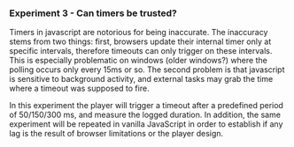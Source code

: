 ### Experiment 3 - Can timers be trusted?
Timers in javascript are notorious for being inaccurate.
The inaccuracy stems from two things: first, browsers update their internal timer only at specific intervals, therefore timeouts can only trigger on these intervals.
This is especially problematic on windows (older windows?) where the polling occurs only every 15ms or so.
The second problem is that javascript is sensitive to background activity, and external tasks may grab the time where a timeout was supposed to fire.

In this experiment the player will trigger a timeout after a predefined period of 50/150/300 ms, and measure the logged duration.
In addition, the same experiment will be repeated in vanilla JavaScript in order to establish if any lag is the result of browser limitations or the player design.
